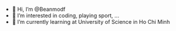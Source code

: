 - 👋 Hi, I’m @Beanmodf
- 👀 I’m interested in coding, playing sport, ...
- 🌱 I’m currently learning at University of Science in Ho Chi Minh

<!---
Beanmodf/Beanmodf is a ✨ special ✨ repository because its `README.md` (this file) appears on your GitHub profile.
You can click the Preview link to take a look at your changes.
--->

